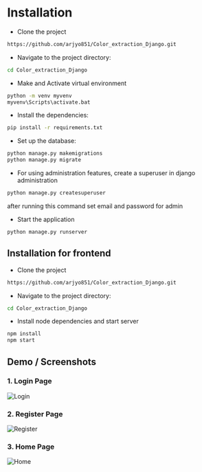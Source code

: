 # Installation

- Clone the project

```bash
https://github.com/arjyo851/Color_extraction_Django.git
```

- Navigate to the project directory:

```bash
cd Color_extraction_Django
```

- Make and Activate  virtual environment

```bash
python -m venv myvenv
myvenv\Scripts\activate.bat
```
- Install the dependencies:

```bash
pip install -r requirements.txt
```

- Set up the database:

```bash
python manage.py makemigrations
python manage.py migrate
```

- For using administration features, create a superuser in django administration

```bash
python manage.py createsuperuser
```

after running this command set email and password for admin

- Start the application

```bash
python manage.py runserver
```

## Installation for frontend

- Clone the project

```bash
https://github.com/arjyo851/Color_extraction_Django.git
```

- Navigate to the project directory:

```bash
cd Color_extraction_Django
```

- Install node dependencies and start server

```bash
npm install
npm start
```

## Demo / Screenshots

### 1. Login Page

![Login](https://github.com/arjyo851/Color_extraction_Django/assets/77008381/96f89726-7b7c-4997-9541-2822f03ac15e)

### 2. Register Page

![Register](https://github.com/arjyo851/Color_extraction_Django/assets/77008381/90e95aaf-d721-4988-a55e-3115bc46e85d)

### 3. Home Page

![Home](https://github.com/arjyo851/Color_extraction_Django/assets/77008381/b3b3f8b6-ccf0-44d4-89bf-e8130c75101a)




